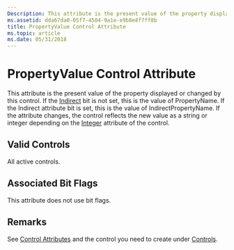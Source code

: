```yaml
---
Description: This attribute is the present value of the property displayed or changed by this control.
ms.assetid: dda67da0-05f7-4584-9a1e-e9b8e8f7ff8b
title: PropertyValue Control Attribute
ms.topic: article
ms.date: 05/31/2018
---
```


# PropertyValue Control Attribute

This attribute is the present value of the property displayed or changed by this control. If the [Indirect](indirect-control-attribute.md) bit is not set, this is the value of PropertyName. If the Indirect attribute bit is set, this is the value of IndirectPropertyName. If the attribute changes, the control reflects the new value as a string or integer depending on the [Integer](integer-control-attribute.md) attribute of the control.

## Valid Controls

All active controls.

## Associated Bit Flags

This attribute does not use bit flags.

## Remarks

See [Control Attributes](control-attributes.md) and the control you need to create under [Controls](controls.md).

 

 



